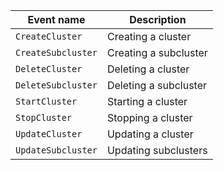 | Event name | Description |
--- | ---
| `CreateCluster` | Creating a cluster |
| `CreateSubcluster` | Creating a subcluster |
| `DeleteCluster` | Deleting a cluster |
| `DeleteSubcluster` | Deleting a subcluster |
| `StartCluster` | Starting a cluster |
| `StopCluster` | Stopping a cluster |
| `UpdateCluster` | Updating a cluster |
| `UpdateSubcluster` | Updating subclusters |